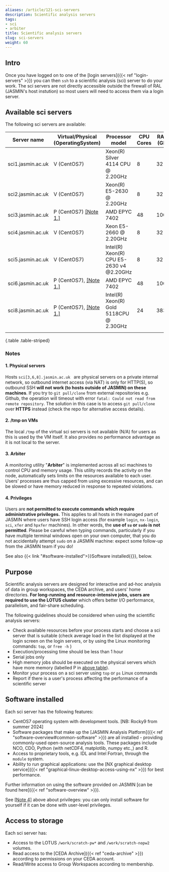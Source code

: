 ```yaml
---
aliases: /article/121-sci-servers
description: Scientific analysis servers
tags:
- sci
- arbiter
title: Scientific analysis servers
slug: sci-servers
weight: 60
---
```


## Intro

Once you have logged on to one of the [login servers]({{< ref "login-servers" >}}) you can then `ssh` to a scientific analysis (sci) server to do your work.
The sci servers are not directly accessible outside the firewall of RAL (JASMIN's host instution) so most users will need to access them via a login server.

## Available sci servers

The following sci servers are available:

Server name  |  Virtual/Physical (OperatingSystem)  |  Processor model  |  CPU Cores  |  RAM (GB)  |  /tmp (GB)  
---|---|---|---|---|---  
sci1.jasmin.ac.uk  |  V (CentOS7)  |  Xeon(R) Silver 4114 CPU @ 2.20GHz  |  8  |  32  |  N/A [[Note 2.]](#2-tmp-on-vms)
sci2.jasmin.ac.uk  |  V (CentOS7)  |  Xeon(R) E5-2630 @ 2.20GHz  |  8  |  32 |  [[Note 2.]](#2-tmp-on-vms)  
sci3.jasmin.ac.uk  |  P (CentOS7) [[Note 1.]](#1-physical-servers) |  AMD EPYC 7402  |  48  |  1000|  25  
sci4.jasmin.ac.uk  |  V (CentOS7)  |  Xeon E5-2660 @ 2.20GHz  |  8  |  32  | N/A  [[Note 2.]](#2-tmp-on-vms)
sci5.jasmin.ac.uk  |  V (CentOS7)  |  Intel(R) Xeon(R) CPU E5-2630 v4 @2.20GHz  |  8  |  32  |  N/A  [[Note 2.]](#2-tmp-on-vms)
sci6.jasmin.ac.uk  |  P (CentOS7), [[Note 1.]](#1-physical-servers) |  AMD EPYC 7402  |  48  |  1000|  25  
sci8.jasmin.ac.uk  |  P (CentOS7), [[Note 1.]](#1-physical-servers) |  Intel(R) Xeon(R) Gold 5118CPU @ 2.30GHz  |  24  |  383  |  25  
|  |  |  |  |
{.table .table-striped}

### Notes
  
#### 1. Physical servers

Hosts `sci[3,6,8].jasmin.ac.uk ` are physical servers on a private internal network, so outbound internet access (via NAT) is only
for HTTP(S), so outbound SSH **will not work (to hosts outside of
JASMIN) on these machines**. If you try to `git pull/clone` from external repositories e.g. Github, the operation will timeout with error `fatal: Could not read from remote repository`. The solution in this case is to access `git pull/clone` over **HTTPS** instead (check the repo for alternative access details).

#### 2. /tmp on VMs

The local `/tmp` of the virtual sci servers is not available (N/A) for users
as this is used by the VM itself. It also provides no performance advantage as it is not local to the server.

#### 3. Arbiter

A monitoring utility "**Arbiter**" is implemented across
all sci machines to control CPU and memory usage. This utility
records the activity on the node, automatically sets limits on the resources
available to each user. Users' processes are thus capped from
using excessive resources, and can be slowed or have memory reduced in response to repeated violations.

#### 4. Privileges

Users are **not permitted to execute commands which require
administrative privileges.** This applies to all hosts in the managed part of
JASMIN where users have SSH login access (for example `login`, `nx-login`,
`sci`, `xfer` and `hpxfer` machines). In other words, the **use of `su` or
`sudo` is not permitted**. Please be careful when typing commands,
particularly if you have multiple terminal windows open on your own computer,
that you do not accidentally attempt `sudo` on a JASMIN machine: expect some
follow-up from the JASMIN team if you do!

See also {{< link "#software-installed">}}Software installed{{</link>}}, below.

## Purpose

Scientific analysis servers are designed for interactive and ad-hoc analysis
of data in group workspaces, the CEDA archive, and users' home directories.
**For long-running and resource-intensive jobs, users are required to use
the LOTUS cluster** which offers better I/O performance, parallelism, and
fair-share scheduling.

The following guidelines should be considered when using the scientific analysis
servers:

- Check available resources before your process starts and choose a sci server that is suitable (check average load in the list displayed at the login screen on the login servers, or by using the Linux monitoring commands: `top`, or `free -h` )
- Execution/processing time should be less than 1 hour
- Serial jobs only
- High memory jobs should be executed on the physical servers which have more memory (labelled P in [above table](#available-sci-servers)).
- Monitor your process on a sci server using `top` or `ps` Linux commands
- Report if there is a user's process affecting the performance of a scientific server

## Software installed

Each sci server has the following features:

- CentOS7 operating system with development tools. [NB: Rocky9 from summer 2024]
- Software packages that make up the [JASMIN Analysis Platform]({{< ref "software-overview#common-software" >}}) are all installed - providing commonly-used open-source analysis tools. These packages include NCO, CDO, Python (with netCDF4, matplotlib, numpy etc.,) and R.
- Access to proprietary tools, e.g. IDL and Intel Fortran, through the `module` system.
- Ability to run graphical applications: use the [NX graphical desktop service]({{< ref "graphical-linux-desktop-access-using-nx" >}}) for best performance.

Further information on using the software provided on JASMIN [can be found here]({{< ref "software-overview" >}}).

See [[Note 4]](#4-privileges) above about privileges: you can only install software for yourself if it can be done with user-level privileges.

## Access to storage

Each sci server has:

- Access to the LOTUS `/work/scratch-pw*` and `/work/scratch-nopw2` volumes.
- Read access to the [CEDA Archive]({{< ref "ceda-archive" >}}) according to permissions on your CEDA account.
- Read/Write access to Group Workspaces according to membership.
